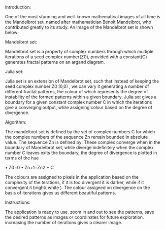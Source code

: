Introduction:

One of the most stunning and well-known mathematical images of all time is the Mandelbrot set, named after mathematician Benoit Mandelbrot, who contributed greatly to its study. An image of the Mandelbrot set is shown below:
 
Mandelbrot set:

Mandelbrot set is a property of complex numbers through which multiple iterations of a seed complex number(Z0), provided with a constant(C) generates fractal patterns on an argand diagram.

Julia set:

Julia set is an extension of Mandelbrot set, such that instead of keeping the seed complex number Z0  (0,0) , we can vary it generating a number of different fractal patterns, the colour of which represents the degree of instability of the formed patterns within a given boundary. Julia set gives a boundary for a given constant complex number C in which the iterations give a converging output, while assigning colour based on the degree of divergence.

Algorithm:

The mandelbrot set is defined by the set of complex numbers C for which the complex numbers of the sequence Zn remain bounded in absolute value. The sequence Zn is defined by:
These complex converge when in the boundary of Mandelbrot set, while diverge indefinitely when the complex number C leaves exits the boundary, the degree of divergence is plotted in terms of the hue

•	Z0=0
•	Zn+1=Zn2 + C

The colours are assigned to pixels in the application based on the complexity of the terations, if it is too divergent it is darker, while if it convergent it bright( white ). The colour assigned on divergence on the basis of iterations gives us different beautiful patterns.

Instructions:

The application is ready to use.
zoom in and out to see the patterns, save the desired patterns as images or coordinates for future exploration. 
increasing the number of iterations gives a clearer image.

